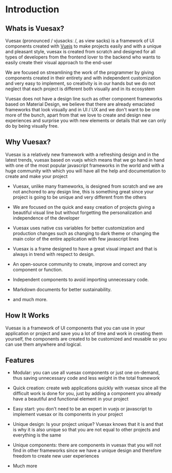 # Introduction

<card>

## Whats is Vuesax?

Vuesax (pronounced / vjusacksː /, as view sacks) is a framework of UI components created with [Vuejs](https://vuejs.org/) to make projects easily and with a unique and pleasant style, vuesax is created from scratch and designed for all types of developers from the frontend lover to the backend who wants to easily create their visual approach to the end-user

We are focused on streamlining the work of the programmer by giving components created in their entirety and with independent customization and very easy to implement, so creativity is in our hands but we do not neglect that each project is different both visually and in its ecosystem

Vuesax does not have a design line such as other component frameworks based on Material Design, we believe that there are already emaciated frameworks that look visually and in UI / UX and we don't want to be one more of the bunch, apart from that we love to create and design new experiences and surprise you with new elements or details that we can only do by being visually free.

</card>

<card>

## Why Vuesax?

Vuesax is a relatively new framework with a refreshing design and in the latest trends, vuesax based on vuejs which means that we go hand in hand with one of the most popular javascript frameworks in the world and with a huge community with which you will have all the help and documentation to create and make your project

- Vuesax, unlike many frameworks, is designed from scratch and we are not anchored to any design line, this is something great since your project is going to be unique and very different from the others

- We are focused on the quick and easy creation of projects giving a beautiful visual line but without forgetting the personalization and independence of the developer

- Vuesax uses native css variables for better customization and production changes such as changing to dark theme or changing the main color of the entire application with few javascript lines

- Vuesax is a frame designed to have a great visual impact and that is always in trend with respect to design.

- An open-source community to create, improve and correct any component or function.

- Independent components to avoid importing unnecessary code.

- Markdown documents for better sustainability.

- and much more.

</card>

<card>

## How It Works

Vuesax is a framework of UI components that you can use in your application or project and save you a lot of time and work in creating them yourself, the components are created to be customized and reusable so you can use them anywhere and logical.

</card>

<card>

## Features

- Modular: you can use all vuesax components or just one on-demand, thus saving unnecessary code and less weight in the total framework

- Quick creation: create web applications quickly with vuesax since all the difficult work is done for you, just by adding a component you already have a beautiful and functional element in your project

- Easy start: you don't need to be an expert in vuejs or javascript to implement vuesax or its components in your project

- Unique design: Is your project unique? Vuesax knows that it is and that is why it is also unique so that you are not equal to other projects and everything is the same

- Unique components: there are components in vuesax that you will not find in other frameworks since we have a unique design and therefore freedom to create new user experiences

- Much more

</card>
